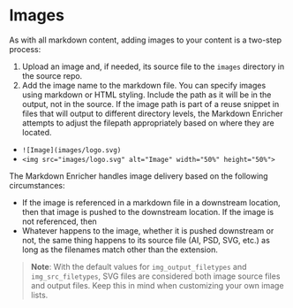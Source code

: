 <!--
# Copyright 2022, 2023 IBM Inc. All rights reserved
# SPDX-License-Identifier: Apache2.0
# Last updated: 2023-04-03
-->

# Images
As with all markdown content, adding images to your content is a two-step process:
1. Upload an image and, if needed, its source file to the `images` directory in the source repo.
1. Add the image name to the markdown file. You can specify images using markdown or HTML styling. Include the path as it will be in the output, not in the source. If the image path is part of a reuse snippet in files that will output to different directory levels, the Markdown Enricher attempts to adjust the filepath appropriately based on where they are located.
  * `![Image](images/logo.svg)`
  * `<img src="images/logo.svg" alt="Image" width="50%" height="50%">`

The Markdown Enricher handles image delivery based on the following circumstances:
* If the image is referenced in a markdown file in a downstream location, then that image is pushed to the downstream location. If the image is not referenced, then 
* Whatever happens to the image, whether it is pushed downstream or not, the same thing happens to its source file (AI, PSD, SVG, etc.) as long as the filenames match other than the extension.

> **Note**: With the default values for `img_output_filetypes` and `img_src_filetypes`, SVG files are considered both image source files and output files. Keep this in mind when customizing your own image lists.
